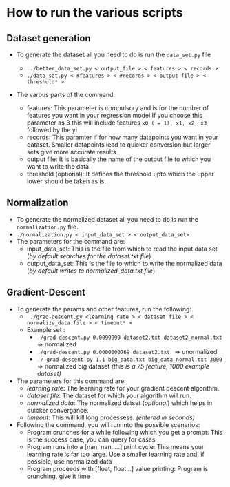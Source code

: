 # How to run the various scripts

## Dataset generation

- To generate the dataset all you need to do is run the ` data_set.py ` file
	- ` ./better_data_set.py < output_file > < features > < records >`
	- ` ./data_set.py < #features > < #records > < output file > < threshold* > `

- The varous parts of the command:
	- features: This parameter is compulsory and is for the number of features you want in your regression model
		If you choose this parameter as 3 this will include features ` x0 ( = 1), x1, x2, x3 ` followed by the yi
	- records: This paramter if for how many datapoints you want in your dataset. Smaller datapoints lead to quicker conversion but larger sets give more accurate results
	- output file: It is basically the name of the output file to which you want to write the data.
	- threshold (optional): It defines the threshold upto which the upper lower should be taken as is.

## Normalization

- To generate the normalized dataset all you need to do is run the ` normalization.py ` file.
- ` ./normalization.py < input_data_set > < output_data_set> ` 
- The parameters for the command are:
	- input_data_set: This is the file from which to read the input data set (_by default searches for the dataset.txt file_)
	- output_data_set: This is the file to which to write the normalized data (_by default writes to normalized_data.txt file_)

## Gradient-Descent

- To generate the params and other features, run the following:
	- ` ./grad-descent.py <learning rate > < dataset file > <  normalize_data file > < timeout* >`
	- Example set : 
		- ` ./grad-descent.py 0.0099999 dataset2.txt dataset2_normal.txt ` => normalized
	 	- `./grad-descent.py 0.0000000769 dataset2.txt ` => unormalized 
	 	- `./ grad-descent.py 1.1 big_data.txt big_data_normal.txt 3000` => normalized big dataset _(this is a *75 feature*, *1000 example* dataset)_
- The parameters for this command are:
	- *learning rate*: The learning rate for your gradient descent algorithm.
	- *dataset file*: The dataset for which your algorithm will run.
	- *normalized data*: The normalized datset (_optional_) which helps in quicker convergance.
	- *timeout*: This will kill long processess. _(entered in seconds)_
- Following the command, you will run into the possible scenarios:
	- Program crunches for a while following which you get a prompt: This is the success case, you can query for cases
	- Program runs into a [nan, nan, ...] print cycle: This means your learning rate is far too large. Use a smaller learning rate and, if possible, use normalized data
	- Program proceeds with [float, float ..] value printing: Program is crunching, give it time